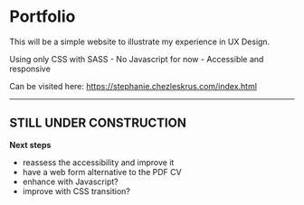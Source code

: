 # Portfolio
This will be a simple website to illustrate my experience in UX Design.

Using only CSS with SASS - No Javascript for now -
Accessible and responsive

Can be visited here: 
https://stephanie.chezleskrus.com/index.html

---

## STILL UNDER CONSTRUCTION

**Next steps**
- reassess the accessibility and improve it 
- have a web form alternative to the PDF CV
- enhance with Javascript?
- improve with CSS transition?
